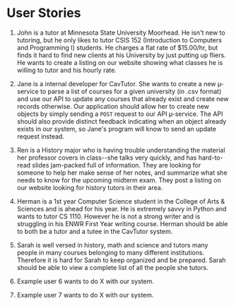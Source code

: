 User Stories
=====
1. John is a tutor at Minnesota State University  Moorhead. He isn't new to
   tutoring, but he only likes to tutor CSIS 152 (Introduction to Computers and
   Programming I) students. He charges a flat rate of $15.00/hr, but finds it
   hard to find new clients at his University by just putting up fliers. He
   wants to create a listing on our website showing what classes he is willing
   to tutor and his hourly rate.

2. Jane is a internal developer for CavTutor. She wants to create a new µ-service
   to parse a list of courses for a given university (in .csv format) and use our API
   to update any courses that already exist and create new records otherwise.
   Our application should allow her to create new objects by simply sending a `POST`
   request to our API µ-service. The API should also provide distinct feedback
   indicating when an object already exists in our system, so Jane's program
   will know to send an update request instead.

3. Ren is a History major who is having trouble understanding the material her
   professor covers in class--she talks very quickly, and has hard-to-read
   slides jam-packed full of information. They are looking for someone to help
   her make sense of her notes, and summarize what she needs to know for the
   upcoming midterm exam. They post a listing on our website looking for
   history tutors in their area.

4. Herman is a 1st year Computer Science student in the College of Arts & Sciences
   and is ahead for his year. He is extremely savvy in Python and wants to tutor 
   CS 1110. However he is not a strong writer and is struggling in his ENWR 
   First Year writing course. Herman should be able to both be a tutor and a 
   tutee in the CavTutor system.  

5. Sarah is well versed in history, math and science and tutors many people
   in many courses belonging to many different institutions. Therefore it is hard
   for Sarah to keep organized and be prepared. Sarah should be able to view a 
   complete list of all the people she tutors.

6. Example user 6 wants to do X with our system.

7. Example user 7 wants to do X with our system.
